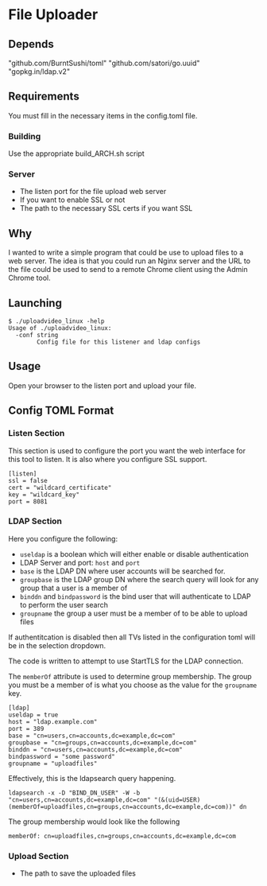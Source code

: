 # File Uploader

## Depends

"github.com/BurntSushi/toml"
"github.com/satori/go.uuid"
"gopkg.in/ldap.v2"

## Requirements

You must fill in the necessary items in the config.toml file.

### Building

Use the appropriate build_ARCH.sh script

### Server

* The listen port for the file upload web server
* If you want to enable SSL or not
* The path to the necessary SSL certs if you want SSL

## Why

I wanted to write a simple program that could be use to upload files to a web server.  The idea is that you could run an Nginx server and the URL to the file could be used to send to a remote Chrome client using the Admin Chrome tool.

## Launching

```shell
$ ./uploadvideo_linux -help
Usage of ./uploadvideo_linux:
  -conf string
        Config file for this listener and ldap configs
```

## Usage

Open your browser to the listen port and upload your file.

## Config TOML Format

### Listen Section

This section is used to configure the port you want the web interface for this tool to listen.  It is also where you configure SSL support.

```shell
[listen]
ssl = false
cert = "wildcard_certificate"
key = "wildcard_key"
port = 8081
```

### LDAP Section

Here you configure the following:

* `useldap` is a boolean which will either enable or disable authentication
* LDAP Server and port: `host` and `port`
* `base` is the LDAP DN where user accounts will be searched for.
* `groupbase` is the LDAP group DN where the search query will look for any group that a user is a member of
* `binddn` and `bindpassword` is the bind user that will authenticate to LDAP to perform the user search
* `groupname` the group a user must be a member of to be able to upload files

If authentitcation is disabled then all TVs listed in the configuration toml will be in the selection dropdown.

The code is written to attempt to use StartTLS for the LDAP connection.

The `memberOf` attribute is used to determine group membership.  The group you must be a member of is what you choose as the value for the `groupname` key.

```shell
[ldap]
useldap = true
host = "ldap.example.com"
port = 389
base = "cn=users,cn=accounts,dc=example,dc=com"
groupbase = "cn=groups,cn=accounts,dc=example,dc=com"
binddn = "cn=users,cn=accounts,dc=example,dc=com"
bindpassword = "some password"
groupname = "uploadfiles"
```

Effectively, this is the ldapsearch query happening.

```shell
ldapsearch -x -D "BIND_DN_USER" -W -b "cn=users,cn=accounts,dc=example,dc=com" "(&(uid=USER)(memberOf=uploadfiles,cn=groups,cn=accounts,dc=example,dc=com))" dn
```

The group membership would look like the following

```shell
memberOf: cn=uploadfiles,cn=groups,cn=accounts,dc=example,dc=com
```

### Upload Section

* The path to save the uploaded files
